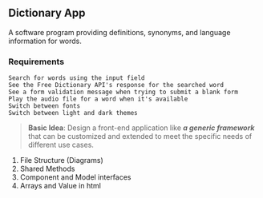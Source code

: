 ## Dictionary App
A software program providing definitions, synonyms, and language information for words.

### Requirements

```
Search for words using the input field
See the Free Dictionary API's response for the searched word
See a form validation message when trying to submit a blank form
Play the audio file for a word when it's available
Switch between fonts
Switch between light and dark themes
```

> **Basic Idea**: Design a front-end application like ***a generic framework*** that can be customized and extended to meet the specific needs of different use cases.

1. File Structure (Diagrams)
2. Shared Methods
3. Component and Model interfaces
4. Arrays and Value in html

